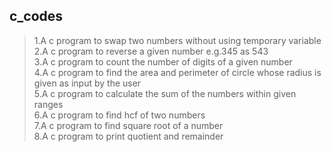 ## c_codes
>1.A c program to swap two numbers without using temporary variable\
>2.A c program to reverse a given number e.g.345 as 543\
>3.A c program to count the number of digits of a given number\
>4.A c program to find the area and perimeter of circle whose radius is given as input by the user\
>5.A c program to calculate the sum of the numbers within given ranges\
>6.A c program to find hcf of two numbers\
>7.A c program to find square root of a number\
>8.A c program to print quotient and remainder
